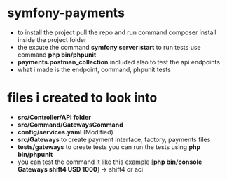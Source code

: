 # symfony-payments
- to install the project pull the repo and run command composer install inside the project folder
- the excute the command **symfony server:start** to run tests use command **php bin/phpunit**
- **payments.postman_collection** included also to test the api endpoints
- what i made is the endpoint, command, phpunit tests
# files i created to look into
  - **src/Controller/API folder**
  - **src/Command/GatewaysCommand**
  - **config/services.yaml** (Modified)
  - **src/Gateways** to create payment interface, factory, payments files
  - **tests/gateways** to create tests you can run the tests using **php bin/phpunit**
  - you can test the command it like this example [**php bin/console Gateways shift4 USD 1000**] -> shift4 or aci

